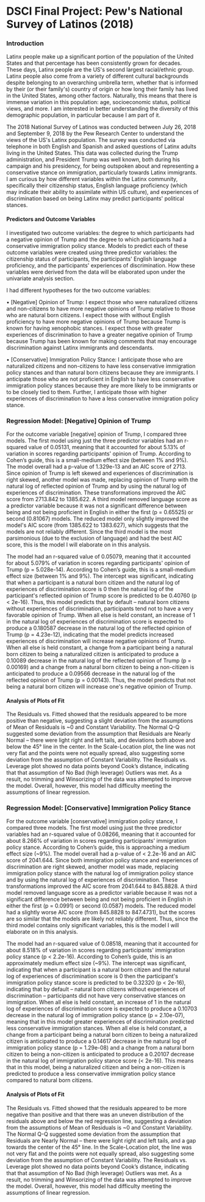 # DSCI Final Project: Pew's National Survey of Latinos (2018)
### Introduction
Latinx people make up a significant portion of the population of the United States and that percentage has been consistently grown for decades. These days, Latinx people are the US's second largest racial/ethnic group. Latinx people also come from a variety of different cultural backgrounds despite belonging to an overarching umbrella term, whether that is informed by their (or their family's) country of origin or how long their family has lived in the United States, among other factors. Naturally, this means that there is immense variation in this population: age, socioeconomic status, political views, and more. I am interested in better understanding the diversity of this demographic population, in particular because I am part of it. 

The 2018 National Survey of Latinos was conducted between July 26, 2018 and September 9, 2018 by the Pew Research Center to understand the views of the US's Latinx population. The survey was conducted via telephone in both English and Spanish and asked questions of Latinx adults living in the United States. This data was collected during the Trump administration, and President Trump was well known, both during his campaign and his presidency, for being outspoken about and representing a conservative stance on immigration, particularly towards Latinx immigrants. I am curious by how different variables within the Latinx community, specifically their citizenship status, English language proficiency (which may indicate their ability to assimilate within US culture), and experiences of discrimination based on being Latinx may predict participants' political stances.

#### Predictors and Outcome Variables
I investigated two outcome variables: the degree to which participants had a negative opinion of Trump and the degree to which participants had a conservative immigration policy stance. Models to predict each of these outcome variables were created using three predictor variables: the citizenship status of participants, the participants' English language proficiency, and the participants' experiences of discrimination. How these variables were derived from the data will be elaborated upon under the univariate analysis section. 

I had different hypotheses for the two outcome variables:

• [Negative] Opinion of Trump: I expect those who were naturalized citizens and non-citizens to have more negative opinions of Trump relative to those who are natural born citizens. I expect those with without English proficiency to have more negative opinions of Trump because Trump is known for having xenophobic stances. I expect those with greater experiences of discrimination to have a greater negative opinion of Trump because Trump has been known for making comments that may encourage discrimination against Latinx immigrants and descendants. 

• [Conservative] Immigration Policy Stance: I anticipate those who are naturalized citizens and non-citizens to have less conservative immigration policy stances and than natural born citizens because they are immigrants. I anticipate those who are not proficient in English to have less conservative immigration policy stances because they are more likely to be immigrants or to be closely tied to them. Further, I anticipate those with higher experiences of discrimination to have a less conservative immigration policy stance. 

### Regression Model: [Negative] Opinion of Trump
For the outcome variable [negative] opinion of Trump, I compared three models. The first model using just the three predictor variables had an r-squared value of 0.05131, meaning that it accounted for about 5.13% of variation in scores regarding participants' opinion of Trump. According to Cohen’s guide, this is a small-medium effect size (between 1% and 9%). The model overall had a p-value of 1.329e-13 and an AIC score of 2713. Since opinion of Trump is left skewed and experiences of discrimination is right skewed, another model was made, replacing opinion of Trump with the natural log of reflected opinion of Trump and by using the natural log of experiences of discrimination. These transformations improved the AIC score from 2713.842 to 1385.622. A third model removed language score as a predictor variable because it was not a significant difference between being and not being proficient in English in either the first (p = 0.65525) or second (0.81067) models. The reduced model only slightly improved the model's AIC score (from 1385.622 to 1383.627), which suggests that the models are not reliably different. Since the third model is the most parsimonious (due to the exclusion of language) and had the best AIC score, this is the model I will elaborate on in this analysis. 

The model had an r-squared value of 0.05079, meaning that it accounted for about 5.079% of variation in scores regarding participants' opinion of Trump (p = 5.028e-14). According to Cohen’s guide, this is a small-medium effect size (between 1% and 9%). The intercept was significant, indicating that when a participant is a natural born citizen and the natural log of experiences of discrimination score is 0 then the natural log of the participant's reflected opinion of Trump score is predicted to be 0.40760 (p < 2e-16). Thus, this model predicts that by default – natural born citizens without experiences of discrimination, participants tend not to have a very favorable opinion of Trump. When all else is held constant, an increase of 1 in the natural log of experiences of discrimination score is expected to produce a 0.180587 decrease in the natural log of the reflected opinion of Trump (p = 4.23e-12), indicating that the model predicts increased experiences of discrimination will increase negative opinions of Trump. When all else is held constant, a change from a participant being a natural born citizen to being a naturalized citizen is anticipated to produce a 0.10089 decrease in the natural log of the reflected opinion of Trump (p = 0.00169) and a change from a natural born citizen to being a non-citizen is anticipated to produce a 0.09566 decrease in the natural log of the reflected opinion of Trump (p = 0.00143). Thus, the model predicts that not being a natural born citizen will increase one's negative opinion of Trump.

#### Analysis of Plots of Fit
The Residuals vs. Fitted showed that the residuals appeared to be more positive than negative, suggesting a slight deviation from the assumptions of Mean of Residuals is ~0 and Constant Variability. The Normal Q-Q suggested some deviation from the assumption that Residuals are Nearly Normal – there were light right and left tails, and deviations both above and below the 45° line in the center. In the Scale-Location plot, the line was not very flat and the points were not equally spread, also suggesting some deviation from the assumption of Constant Variability. The Residuals vs. Leverage plot showed no data points beyond Cook’s distance, indicating that that assumption of No Bad (high leverage) Outliers was met. As a result, no trimming and Winsorizing of the data was attempted to improve the model. Overall, however, this model had difficulty meeting the assumptions of linear regression.

### Regression Model: [Conservative] Immigration Policy Stance 
For the outcome variable [conservative] immigration policy stance, I compared three models. The first model using just the three predictor variables had an r-squared value of 0.08266, meaning that it accounted for about 8.266% of variation in scores regarding participants' immigration policy stance. According to Cohen’s guide, this is approaching a medium effect size (~9%). The model overall had a p-value of < 2.2e-16 and an AIC score of 2041.644. Since both immigration policy stance and experiences of discrimination are right skewed, another model was made, replacing immigration policy stance with the natural log of immigration policy stance and by using the natural log of experiences of discrimination. These transformations improved the AIC score from 2041.644 to 845.8828. A third model removed language score as a predictor variable because it was not a significant difference between being and not being proficient in English in either the first (p = 0.0991) or second (0.0587) models. The reduced model had a slightly worse AIC score (from 845.8828 to 847.4731), but the scores are so similar that the models are likely not reliably different. Thus, since the third model contains only significant variables, this is the model I will elaborate on in this analysis. 

The model had an r-squared value of 0.08518, meaning that it accounted for about 8.518% of variation in scores regarding participants' immigration policy stance (p < 2.2e-16). According to Cohen’s guide, this is an approximately medium effect size (~9%). The intercept was significant, indicating that when a participant is a natural born citizen and the natural log of experiences of discrimination score is 0 then the participant's immigration policy stance score is predicted to be 0.32320 (p < 2e-16), indicating that by default – natural born citizens without experiences of discrimination – participants did not have very conservative stances on immigration. When all else is held constant, an increase of 1 in the natural log of experiences of discrimination score is expected to produce a 0.10703 decrease in the natural log of immigration policy stance (p = 2.10e-07), meaning that in this model greater experiences of discrimination predicted less conservative immigration stances. When all else is held constant, a change from a participant being a natural born citizen to being a naturalized citizen is anticipated to produce a 0.14617 decrease in the natural log of immigration policy stance (p = 1.29e-08) and a change from a natural born citizen to being a non-citizen is anticipated to produce a 0.20107 decrease in the natural log of immigration policy stance score (< 2e-16). This means that in this model, being a naturalized citizen and being a non-citizen is predicted to produce a less conservative immigration policy stance compared to natural born citizens.

#### Analysis of Plots of Fit
The Residuals vs. Fitted showed that the residuals appeared to be more negative than positive and that there was an uneven distribution of the residuals above and below the red regression line, suggesting a deviation from the assumptions of Mean of Residuals is ~0 and Constant Variability. The Normal Q-Q suggested some deviation from the assumption that Residuals are Nearly Normal – there were light right and left tails, and a gap towards the center of the 45° line. In the Scale-Location plot, the line was not very flat and the points were not equally spread, also suggesting some deviation from the assumption of Constant Variability. The Residuals vs. Leverage plot showed no data points beyond Cook’s distance, indicating that that assumption of No Bad (high leverage) Outliers was met. As a result, no trimming and Winsorizing of the data was attempted to improve the model. Overall, however, this model had difficulty meeting the assumptions of linear regression.
